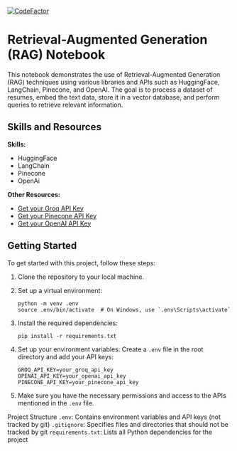 [![CodeFactor](https://www.codefactor.io/repository/github/hughsio/rag/badge)](https://www.codefactor.io/repository/github/hughsio/rag)

# Retrieval-Augmented Generation (RAG) Notebook

This notebook demonstrates the use of Retrieval-Augmented Generation (RAG) techniques using various libraries and APIs such as HuggingFace, LangChain, Pinecone, and OpenAI. The goal is to process a dataset of resumes, embed the text data, store it in a vector database, and perform queries to retrieve relevant information.

## Skills and Resources

**Skills:**
- HuggingFace
- LangChain
- Pinecone
- OpenAi

**Other Resources:**
- [Get your Groq API Key](https://console.groq.com/keys)
- [Get your Pinecone API Key](https://www.pinecone.io/)
- [Get your OpenAI API Key](https://www.openai.com/)

## Getting Started

To get started with this project, follow these steps:

1. Clone the repository to your local machine.

2. Set up a virtual environment:
   ```
   python -m venv .env
   source .env/bin/activate  # On Windows, use `.env\Scripts\activate`
   ```

3. Install the required dependencies:
   ```
   pip install -r requirements.txt
   ```

4. Set up your environment variables:
   Create a `.env` file in the root directory and add your API keys:
   ```
   GROQ_API_KEY=your_groq_api_key
   OPENAI_API_KEY=your_openai_api_key
   PINECONE_API_KEY=your_pinecone_api_key
   ```

5. Make sure you have the necessary permissions and access to the APIs mentioned in the `.env` file.


Project Structure
`.env`: Contains environment variables and API keys (not tracked by git)
`.gitignore`: Specifies files and directories that should not be tracked by git
`requirements.txt`: Lists all Python dependencies for the project
